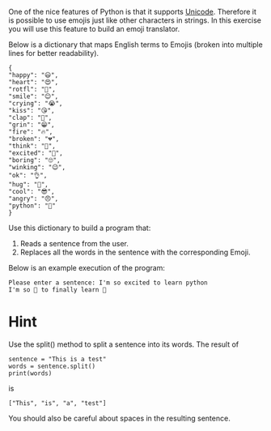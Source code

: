 One of the nice features of Python is that it supports [Unicode](https://en.wikipedia.org/wiki/Unicode).
Therefore it is possible to use emojis just like other characters in strings. In this exercise
you will use this feature to build an emoji translator.

Below is a dictionary that maps English terms to Emojis (broken into multiple lines for better readability).

    {
    "happy": "😃",
    "heart": "😍",
    "rotfl": "🤣",
    "smile": "😊",
    "crying": "😭",
    "kiss": "😘",
    "clap": "👏",
    "grin": "😁",
    "fire": "🔥",
    "broken": "💔",
    "think": "🤔",
    "excited": "🤩",
    "boring": "🙄",
    "winking": "😉",
    "ok": "👌",
    "hug": "🤗",
    "cool": "😎",
    "angry": "😠",
    "python": "🐍"
    }

Use this dictionary to build a program that:

1. Reads a sentence from the user.
2. Replaces all the words in the sentence with the corresponding Emoji.

Below is an example execution of the program:

    Please enter a sentence: I'm so excited to learn python
    I'm so 🤩 to finally learn 🐍

# Hint

Use the split() method to split a sentence into its words. The result of

    sentence = "This is a test"
    words = sentence.split()
    print(words)

is

    ["This", "is", "a", "test"]

You should also be careful about spaces in the resulting sentence.